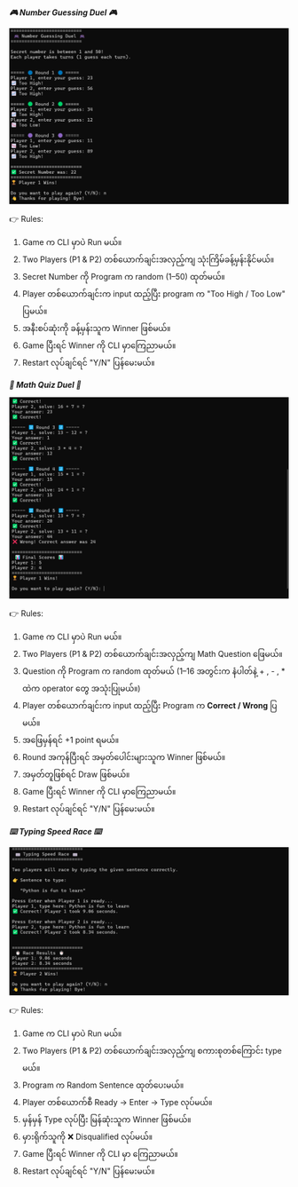 ***🎮 Number Guessing Duel 🎮***  

![Number Guessing Duel](images/number_guessing.png)  

👉 Rules:  
1. Game က CLI မှာပဲ Run မယ်။  
2. Two Players (P1 & P2) တစ်ယောက်ချင်းအလှည့်ကျ သုံးကြိမ်ခန့်မှန်းနိုင်မယ်။  
3. Secret Number ကို Program က random (1–50) ထုတ်မယ်။  
4. Player တစ်ယောက်ချင်းက input ထည့်ပြီး program က "Too High / Too Low" ပြမယ်။  
5. အနီးစပ်ဆုံးကို ခန့်မှန်းသူက Winner ဖြစ်မယ်။  
6. Game ပြီးရင် Winner ကို CLI မှာကြေညာမယ်။  
7. Restart လုပ်ချင်ရင် "Y/N" ပြန်မေးမယ်။  


***🧮 Math Quiz Duel 🧮***  

![Math Quiz Duel](images/math_quiz.png)  

👉 Rules:  
1. Game က CLI မှာပဲ Run မယ်။  
2. Two Players (P1 & P2) တစ်ယောက်ချင်းအလှည့်ကျ Math Question ဖြေမယ်။  
3. Question ကို Program က random ထုတ်မယ် (1–16 အတွင်းက နံပါတ်နဲ့ + , - , * ထဲက operator တွေ အသုံးပြုမယ်။)  
4. Player တစ်ယောက်ချင်းက input ထည့်ပြီး Program က **Correct / Wrong** ပြမယ်။  
5. အဖြေမှန်ရင် +1 point ရမယ်။  
6. Round အကုန်ပြီးရင် အမှတ်ပေါင်းများသူက Winner ဖြစ်မယ်။  
7. အမှတ်တူဖြစ်ရင် Draw ဖြစ်မယ်။  
8. Game ပြီးရင် Winner ကို CLI မှာကြေညာမယ်။  
9. Restart လုပ်ချင်ရင် "Y/N" ပြန်မေးမယ်။  


***⌨️ Typing Speed Race ⌨️***  

![Typing Speed Race](images/typing_race.png)  

👉 Rules:  
1. Game က CLI မှာပဲ Run မယ်။  
2. Two Players (P1 & P2) တစ်ယောက်ချင်းအလှည့်ကျ စကားစုတစ်ကြောင်း type မယ်။  
3. Program က Random Sentence ထုတ်ပေးမယ်။  
4. Player တစ်ယောက်စီ Ready → Enter → Type လုပ်မယ်။  
5. မှန်မှန် Type လုပ်ပြီး မြန်ဆုံးသူက Winner ဖြစ်မယ်။  
6. မှားရိုက်သူကို ❌ Disqualified လုပ်မယ်။  
7. Game ပြီးရင် Winner ကို CLI မှာ ကြေညာမယ်။  
8. Restart လုပ်ချင်ရင် "Y/N" ပြန်မေးမယ်။  

